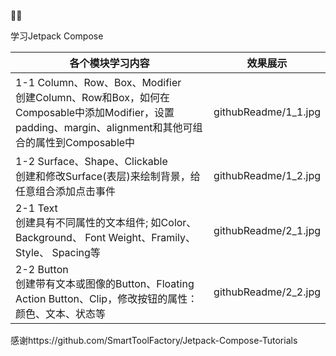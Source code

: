 :rocket::rocket:

学习Jetpack Compose

| 各个模块学习内容                                             | 效果展示             |
| ------------------------------------------------------------ | -------------------- |
| 1-1 Column、Row、Box、Modifier<br />    创建Column、Row和Box，如何在Composable中添加Modifier，设置padding、margin、alignment和其他可组合的属性到Composable中 | githubReadme/1_1.jpg |
| 1-2 Surface、Shape、Clickable<br />    创建和修改Surface(表层)来绘制背景，给任意组合添加点击事件 | githubReadme/1_2.jpg |
| 2-1 Text<br />    创建具有不同属性的文本组件; 如Color、 Background、 Font Weight、Framily、 Style、 Spacing等 | githubReadme/2_1.jpg |
| 2-2 Button<br />    创建带有文本或图像的Button、Floating Action Button、Clip，修改按钮的属性：颜色、文本、状态等 | githubReadme/2_2.jpg |



感谢https://github.com/SmartToolFactory/Jetpack-Compose-Tutorials